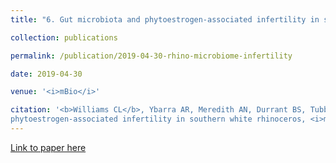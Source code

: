 ```yaml
---
title: "6. Gut microbiota and phytoestrogen-associated infertility in southern white rhinoceros"

collection: publications

permalink: /publication/2019-04-30-rhino-microbiome-infertility

date: 2019-04-30

venue: '<i>mBio</i>'

citation: '<b>Williams CL</b>, Ybarra AR, Meredith AN, Durrant BS, Tubbs CW. (2019) Gut microbiota and
phytoestrogen-associated infertility in southern white rhinoceros, <i>mBio</i> 10(2) e00311-19.'
---
```


[Link to paper here](https://journals.asm.org/doi/10.1128/mbio.00311-19)

